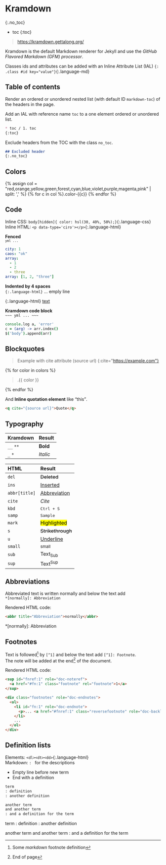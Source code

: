 ---
---
Kramdown
========
{:.no_toc}
- toc
{:toc}

> <https://kramdown.gettalong.org/>

Kramdown is the default Markdown renderer for Jekyll and use the _GitHub Flavored Markdown (GFM) processor_.

Classes ids and attributes can be added with an Inline Attribute List (IAL) `{: .class #id key="value"}`{:.language-md}

## Table of contents

Render an ordered or unordered nested list (with default ID `markdown-toc`) of the headers in the page.  

Add an IAL with reference name `toc` to a one element ordered or unordered list.
```md
* toc / 1. toc
{:toc}
```

Exclude headers from the TOC with the class `no_toc`.
```md
## Excluded header
{:.no_toc}
```

Colors
------
{% assign col = "red,orange,yellow,green,forest,cyan,blue,violet,purple,magenta,pink" | split: ',' %}
{% for c in col %}<span class='color-{{c}}'>.color-{{c}}</span>
{% endfor %}

Code
----
Inline CSS: `body[hidden]{ color: hsl(30, 40%, 50%);}`{:.language-css}  
Inline HTML: `<p data-type='ciro'></p>`{:.language-html}

__Fenced__  
<code>```yml ... ```</code>
```yml
city: 1
caos: "ok"
array:
  - 1
  - 2
  - three
array: [1, 2, "three"]
```

__Indented by 4 spaces__  
`{:.language-html}` ... emply line

{:.language-html}
    <body>
      <a href="#url">text</a>
    </body>

__Kramdown code block__  
`~~~ yml ... ~~~`
~~~ coffee
console.log a, 'error'
c = (arg) -> arr.index()
$('body').append(arr)
~~~

## Blockquotes

> Example with cite attribute (source url)
{:cite="https://example.com"}

{% for color in colors %}
<blockquote class="{{ color }}">.{{ color }}</blockquote>
{% endfor %}

And **Inline quotation element** like <q cite="https://example.com">this</q>.

```html
<q cite="{source url}">Quote</q>
```

## Typography

|Kramdown|Result
|:---|:---
|`__` `**`|__Bold__
|`_` `*`|_Italic_

|HTML|Result
|:---|:---
|`del`|<del>Deleted</del>
|`ins`|<ins>Inserted</ins>
|`abbr[title]`|<abbr title="Abbreviation">Abbreviation</abbr>
|`cite`|<cite>Cite</cite>
|`kbd`|<kbd>Ctrl + S</kbd>
|`samp`|<samp>Sample</samp>
|`mark`|<mark>Highlighted</mark>
|`s`|<s>Strikethrough</s>
|`u`|<u>Underline</u>
|`small`|<small>small</small>
|`sub`|Text<sub>Sub</sub>
|`sup`|Text<sup>Sup</sup>

## Abbreviations

Abbreviated text is written normally and below the text add  
`*[normally]: Abbreviation`

Rendered HTML code:
```html
<abbr title="Abbreviation">normally</abbr>
```

*[normally]: Abbreviation

## Footnotes

Text is followed[^1] by `[^1]` and below the text add `[^1]: Footnote`.  
The note will be added at the end[^where] of the document.

Rendered HTML code:
```html
<sup id="fnref:1" role="doc-noteref">
  <a href="#fn:1" class="footnote" rel="footnote">1</a>
</sup>
```

```html
<div class="footnotes" role="doc-endnotes">
  <ol>
    <li id="fn:1" role="doc-endnote">
      <p>... <a href="#fnref:1" class="reversefootnote" role="doc-backlink">&#8617;</a></p>
    </li>
    ...
  </ol>
</div>
```

[^1]: Some *markdown* footnote definition
[^where]: End of page

## Definition lists

Elements: `<dl><dt><dd>`{:.language-html}  
Markdown: `: `&nbsp;for the descriptions  
- Empty line before new term
- End with a definition

```md
term
: definition
: another definition

another term
and another term
: and a definition for the term
```
term
: definition
: another definition

another term
and another term
: and a definition for the term